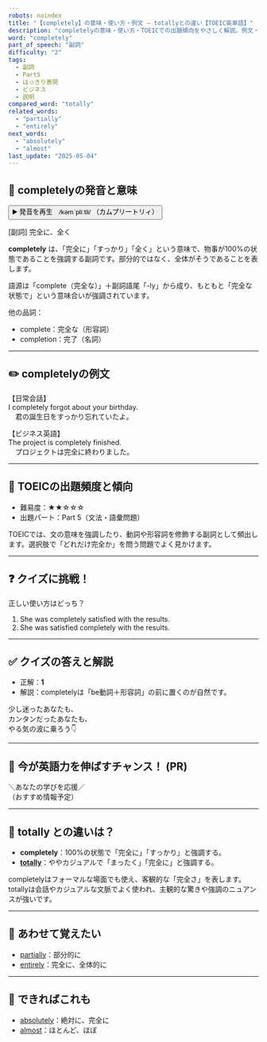 ```yaml
---
robots: noindex
title: "【completely】の意味・使い方・例文 ― totallyとの違い【TOEIC英単語】"
description: "completelyの意味・使い方・TOEICでの出題傾向をやさしく解説。例文・クイズ付きでtotallyとの違いもわかりやすく学べます。"
word: "completely"
part_of_speech: "副詞"
difficulty: "2"
tags:
  - 副詞
  - Part5
  - はっきり表現
  - ビジネス
  - 説明
compared_word: "totally"
related_words:
  - "partially"
  - "entirely"
next_words:
  - "absolutely"
  - "almost"
last_update: "2025-05-04"
---
```


## 🔰 completelyの発音と意味

<button class="play-audio" onclick="playTTS('completely')">
  <span class="play-audio-main">
    ▶️ 発音を再生　/kəmˈpliːtli/
  </span>
  <span class="play-audio-sub">
    （カムプリートリィ）
  </span>
</button>

[副詞] 完全に、全く

**completely** は、「完全に」「すっかり」「全く」という意味で、物事が100%の状態であることを強調する副詞です。部分的ではなく、全体がそうであることを表します。

語源は「complete（完全な）」＋副詞語尾「-ly」から成り、もともと「完全な状態で」という意味合いが強調されています。

他の品詞：  
- complete：完全な（形容詞）
- completion：完了（名詞）

---

## ✏️ completelyの例文

【日常会話】  
I completely forgot about your birthday.  
　君の誕生日をすっかり忘れていたよ。

【ビジネス英語】  
The project is completely finished.  
　プロジェクトは完全に終わりました。

---

## 🎯 TOEICの出題頻度と傾向

- 難易度：★★☆☆☆
- 出題パート：Part 5（文法・語彙問題）

TOEICでは、文の意味を強調したり、動詞や形容詞を修飾する副詞として頻出します。選択肢で「どれだけ完全か」を問う問題でよく見かけます。

---

## ❓ クイズに挑戦！

正しい使い方はどっち？

1. She was completely satisfied with the results.  
2. She was satisfied completely with the results.

---

## ✅ クイズの答えと解説

- 正解：**1**
- 解説：completelyは「be動詞＋形容詞」の前に置くのが自然です。

少し迷ったあなたも、  
カンタンだったあなたも、  
やる気の波に乗ろう👇️

---

## 🚀 今が英語力を伸ばすチャンス！ (PR)

<div class="info-center">
＼あなたの学びを応援／<br>  
（おすすめ情報予定）
</div>

---

## 🤔  totally との違いは？

- **completely**：100%の状態で「完全に」「すっかり」と強調する。
- **[totally](/word/totally)**：ややカジュアルで「まったく」「完全に」と強調する。

completelyはフォーマルな場面でも使え、客観的な「完全さ」を表します。totallyは会話やカジュアルな文脈でよく使われ、主観的な驚きや強調のニュアンスが強いです。

---

## 🧩 あわせて覚えたい

- [partially](/word/partially)：部分的に
- [entirely](/word/entirely)：完全に、全体的に

---

## 📖 できればこれも

- [absolutely](/word/absolutely)：絶対に、完全に
- [almost](/word/almost)：ほとんど、ほぼ

<!-- cvid: aid37_bid37 -->
